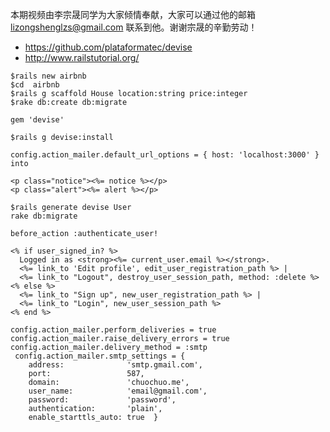 本期视频由李宗晟同学为大家倾情奉献，大家可以通过他的邮箱 <lizongshenglzs@gmail.com> 联系到他。谢谢宗晟的辛勤劳动！

- <https://github.com/plataformatec/devise>
- <http://www.railstutorial.org/>

~~~
$rails new airbnb
$cd  airbnb
$rails g scaffold House location:string price:integer 
$rake db:create db:migrate
~~~

~~~
gem 'devise'
~~~

~~~
$rails g devise:install
~~~

~~~
config.action_mailer.default_url_options = { host: 'localhost:3000' } into 
~~~

~~~
<p class="notice"><%= notice %></p>
<p class="alert"><%= alert %></p>
~~~

~~~
$rails generate devise User 
rake db:migrate
~~~

~~~
before_action :authenticate_user!
~~~

~~~
<% if user_signed_in? %>
  Logged in as <strong><%= current_user.email %></strong>.
  <%= link_to 'Edit profile', edit_user_registration_path %> |
  <%= link_to "Logout", destroy_user_session_path, method: :delete %>
<% else %>
  <%= link_to "Sign up", new_user_registration_path %> |
  <%= link_to "Login", new_user_session_path %>
<% end %>
~~~

~~~
config.action_mailer.perform_deliveries = true 
config.action_mailer.raise_delivery_errors = true 
config.action_mailer.delivery_method = :smtp
 config.action_mailer.smtp_settings = {
    address:              'smtp.gmail.com',
    port:                 587,
    domain:               'chuochuo.me',
    user_name:            'email@gmail.com',
    password:             'password',
    authentication:       'plain',
    enable_starttls_auto: true  }
~~~